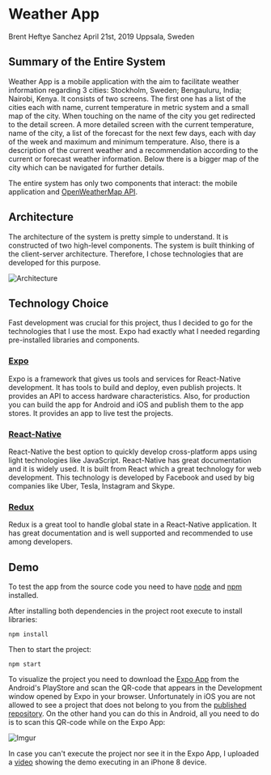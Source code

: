 # Weather App
Brent Heftye Sanchez
April 21st, 2019
Uppsala, Sweden

## Summary of the Entire System
Weather App is a mobile application with the aim to facilitate weather information regarding 3 cities: Stockholm, Sweden;
Bengauluru, India; Nairobi, Kenya. It consists of two screens. The first one has a list of the cities each with name,
current temperature in metric system and a small map of the city. When touching on the name of the city you get
redirected to the detail screen. A more detailed screen with the current temperature, name of the city, a list of the
forecast for the next few days, each with day of the week and maximum and minimum temperature. Also, there is a description
of the current weather and a recommendation according to the current or forecast weather information. Below there is a
bigger map of the city which can be navigated for further details.

The entire system has only two components that interact: the mobile application and [OpenWeatherMap API](https://openweathermap.org).

## Architecture
The architecture of the system is pretty simple to understand. It is constructed of two high-level components.
The system is built thinking of the client-server architecture.
Therefore, I chose technologies that are developed for this purpose.

![Architecture](https://i.imgur.com/Q9diCKI.png)

## Technology Choice
Fast development was crucial for this project, thus I decided to go for the technologies that I use the most. Expo had
exactly what I needed regarding pre-installed libraries and components.

### [Expo](https://expo.io)
Expo is a framework that gives us tools and services for React-Native development.
It has tools to build and deploy, even publish projects. It provides an API to access hardware characteristics.
Also, for production you can build the app for Android and iOS and publish them to the app stores.
It provides an app to live test the projects.

### [React-Native](https://facebook.github.io/react-native/)
React-Native the best option to quickly develop cross-platform apps using light technologies like JavaScript.
React-Native has great documentation and it is widely used.
It is built from React which a great technology for web development.
This technology is developed by Facebook and used by big companies like Uber, Tesla, Instagram and Skype.

### [Redux](https://redux.js.org)
Redux is a great tool to handle global state in a React-Native application. It has great documentation and is well supported
and recommended to use among developers.

## Demo
To test the app from the source code you need to have [node](https://nodejs.org/en/) and [npm](https://www.npmjs.com/get-npm) installed.

After installing both dependencies in the project root execute to install libraries:

```
npm install
```

Then to start the project:
```
npm start
```

To visualize the project you need to download the [Expo App](https://play.google.com/store/apps/details?id=host.exp.exponent) from the Android's PlayStore
and scan the QR-code that appears in the Development window opened by Expo in your browser. Unfortunately in iOS you are not allowed to see a project that does not belong to you from the [published repository](https://expo.io/@bheftye/weather).
On the other hand you can do this in Android, all you need to do is to scan this QR-code while on the Expo App:

![Imgur](https://i.imgur.com/oiseHGs.png)

In case you can't execute the project nor see it in the Expo App, I uploaded a [video](https://www.youtube.com/watch?v=F-22QYSrMms) showing the demo executing in an iPhone 8 device.